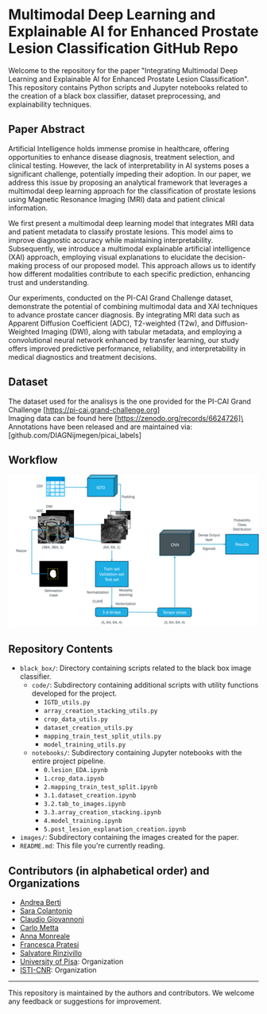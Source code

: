 # Multimodal Deep Learning and Explainable AI for Enhanced Prostate Lesion Classification GitHub Repo

Welcome to the repository for the paper "Integrating Multimodal Deep Learning and Explainable AI for Enhanced Prostate Lesion Classification".
This repository contains Python scripts and Jupyter notebooks related to the creation of a black box classifier, dataset preprocessing, and explainability techniques.

## Paper Abstract

Artificial Intelligence holds immense promise in healthcare, offering opportunities to enhance disease diagnosis, treatment selection, and clinical testing. However, the lack of interpretability in AI systems poses a significant challenge, potentially impeding their adoption. In our paper, we address this issue by proposing an analytical framework that leverages a multimodal deep learning approach for the classification of prostate lesions using Magnetic Resonance Imaging (MRI) data and patient clinical information.

We first present a multimodal deep learning model that integrates MRI data and patient metadata to classify prostate lesions. This model aims to improve diagnostic accuracy while maintaining interpretability. Subsequently, we introduce a multimodal explainable artificial intelligence (XAI) approach, employing visual explanations to elucidate the decision-making process of our proposed model. This approach allows us to identify how different modalities contribute to each specific prediction, enhancing trust and understanding.

Our experiments, conducted on the PI-CAI Grand Challenge dataset, demonstrate the potential of combining multimodal data and XAI techniques to advance prostate cancer diagnosis. By integrating MRI data such as Apparent Diffusion Coefficient (ADC), T2-weighted (T2w), and Diffusion-Weighted Imaging (DWI), along with tabular metadata, and employing a convolutional neural network enhanced by transfer learning, our study offers improved predictive performance, reliability, and interpretability in medical diagnostics and treatment decisions.

## Dataset
The dataset used for the analisys is the one provided for the PI-CAI Grand Challenge [https://pi-cai.grand-challenge.org] \
Imaging data can be found here [https://zenodo.org/records/6624726]\
Annotations have been released and are maintained via: [github.com/DIAGNijmegen/picai_labels]

## Workflow
![Workflow XAI Prostate](images/workflow_xai_prostate.png)

## Repository Contents

- `black_box/`: Directory containing scripts related to the black box image classifier.
  - `code/`: Subdirectory containing additional scripts with utility functions developed for the project.
    - `IGTD_utils.py`
    - `array_creation_stacking_utils.py`
    - `crop_data_utils.py`
    - `dataset_creation_utils.py`
    - `mapping_train_test_split_utils.py`
    - `model_training_utils.py`
  - `notebooks/`: Subdirectory containing Jupyter notebooks with the entire project pipeline.
    - `0.lesion_EDA.ipynb`
    - `1.crop_data.ipynb`
    - `2.mapping_train_test_split.ipynb`
    - `3.1.dataset_creation.ipynb`
    - `3.2.tab_to_images.ipynb`
    - `3.3.array_creation_stacking.ipynb`
    - `4.model_training.ipynb`
    - `5.post_lesion_explanation_creation.ipynb`
- `images/`: Subdirectory containing the images created for the paper. 
- `README.md`: This file you're currently reading.

<!---
## Citation
If you find our work helpful, please consider citing our paper:
\[citation\]
-->


## Contributors (in alphabetical order) and Organizations
- [Andrea Berti](https://github.com/----)
- [Sara Colantonio](https://github.com/----)
- [Claudio Giovannoni]([https://github.com/johndoe](https://github.com/cgiova))
- [Carlo Metta](https://github.com/----)
- [Anna Monreale](https://github.com/----)
- [Francesca Pratesi](https://github.com/----)
- [Salvatore Rinzivillo](https://github.com/----)
- [University of Pisa]([https://github.com/unipisa]): Organization
- [ISTI-CNR]((https://www.isti.cnr.it/en/)): Organization

---
This repository is maintained by the authors and contributors. We welcome any feedback or suggestions for improvement.

